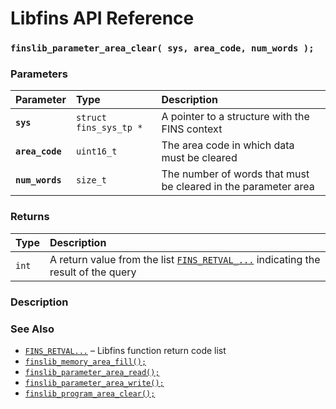 # Libfins API Reference

### `finslib_parameter_area_clear( sys, area_code, num_words );`

### Parameters

| Parameter | Type | Description |
| :--- | :--- | :--- |
|**`sys`**|`struct fins_sys_tp *`|A pointer to a structure with the FINS context|
|**`area_code`**|`uint16_t`|The area code in which data must be cleared|
|**`num_words`**|`size_t`|The number of words that must be cleared in the parameter area|

### Returns

| Type | Description |
| :--- | :--- |
|`int`|A return value from the list [`FINS_RETVAL_...`](FINS_RETVAL.md) indicating the result of the query|

### Description

### See Also

* [`FINS_RETVAL...`](FINS_RETVAL.md) &ndash; Libfins function return code list
* [`finslib_memory_area_fill();`](finslib_memory_area_fill.md)
* [`finslib_parameter_area_read();`](finslib_parameter_area_read.md)
* [`finslib_parameter_area_write();`](finslib_parameter_area_write.md)
* [`finslib_program_area_clear();`](finslib_program_area.clear.md)
